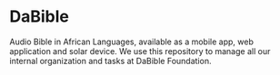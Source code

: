 # DaBible
Audio Bible in African Languages, available as a mobile app, web application and solar device. We use this repository to manage all our internal organization and tasks at DaBible Foundation. 
